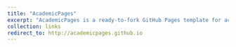 ```yaml
---
title: "AcademicPages"
excerpt: "AcademicPages is a ready-to-fork GitHub Pages template for academic personal websites, based on structured data in markdown files. I created it for this website, then released it so others can make their own, which are hosted for free by GitHub. Over 500 people have!"
collection: links
redirect_to: http://academicpages.github.io
---
```

